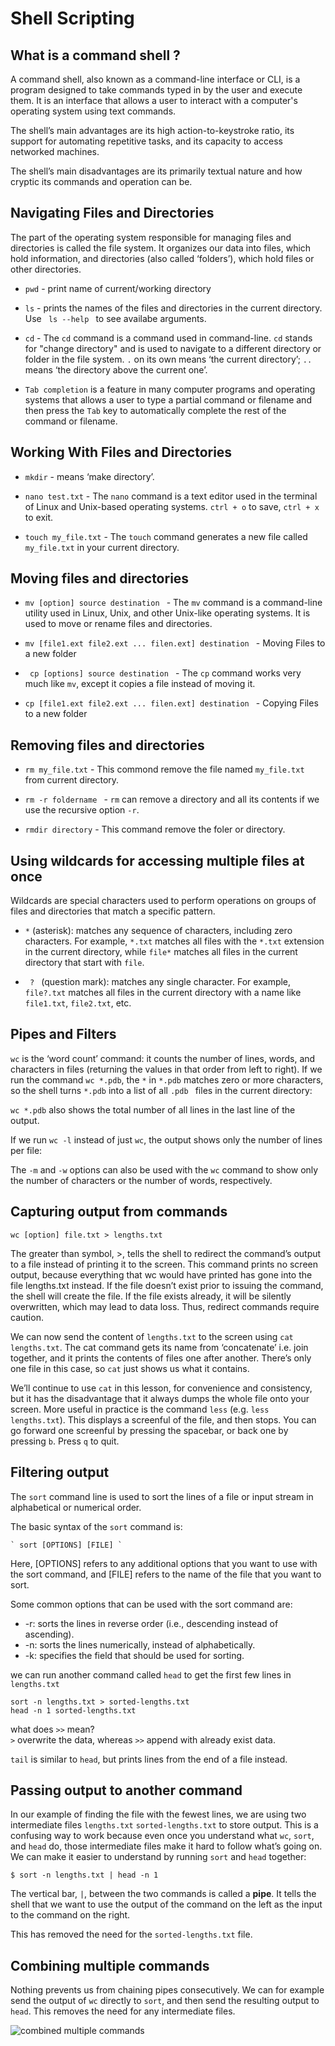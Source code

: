 # Shell Scripting

## What is a command shell ?

A command shell, also known as a command-line interface or CLI, is a program designed to take commands typed in by the user and execute them. It is an interface that allows a user to interact with a computer's operating system using text commands.

The shell’s main advantages are its high action-to-keystroke ratio, its support for automating repetitive tasks, and its capacity to access networked machines.

The shell’s main disadvantages are its primarily textual nature and how cryptic its commands and operation can be.

## Navigating Files and Directories

The part of the operating system responsible for managing files and directories is called the file system. It organizes our data into files, which hold information, and directories (also called ‘folders’), which hold files or other directories.

* ``` pwd ```  - print name of current/working directory
  
* ``` ls ```  - prints the names of the files and directories in the current directory. Use ```  ls --help  ```  to see availabe arguments.

* ``` cd ``` - The ``` cd ``` command is a command used in command-line. ``` cd ``` stands for "change directory" and is used to navigate to a different directory or folder in the file system. ``` . ``` on its own means ‘the current directory’; ``` .. ``` means ‘the directory above the current one’.
* ``` Tab completion ```  is a feature in many computer programs and operating systems that allows a user to type a partial command or filename and then press the ``` Tab ``` key to automatically complete the rest of the command or filename.

## Working With Files and Directories

* ``` mkdir ``` - means ‘make directory’.
  
* ``` nano test.txt ``` - The ``` nano ``` command is a text editor used in the terminal of Linux and Unix-based operating systems. ``` ctrl + o ``` to save, ``` ctrl + x ``` to exit.
  
*  ``` touch my_file.txt ``` - The ``` touch ``` command generates a new file called ``` my_file.txt ``` in your current directory. 
  


## Moving files and directories

* ``` mv [option] source destination  ``` - The ``` mv ``` command is a command-line utility used in Linux, Unix, and other Unix-like operating systems. It is used to move or rename files and directories.
  
* ``` mv [file1.ext file2.ext ... filen.ext] destination  ``` - Moving Files to a new folder
  
* ```  cp [options] source destination  ``` - The ``` cp ``` command works very much like ``` mv ```, except it copies a file instead of moving it. 
  
* ``` cp [file1.ext file2.ext ... filen.ext] destination  ``` - Copying Files to a new folder
  

## Removing files and directories

*  ``` rm my_file.txt ``` - This commond remove the file named ``` my_file.txt ``` from current directory.
  
*  ``` rm -r foldername  ``` - ``` rm ``` can remove a directory and all its contents if we use the recursive option ``` -r ```. 

*  ``` rmdir directory ``` - This command remove the foler or directory.

## Using wildcards for accessing multiple files at once

Wildcards are special characters used to perform operations on groups of files and directories that match a specific pattern.

* ` * ` (asterisk): matches any sequence of characters, including zero characters. For example, ` *.txt ` matches all files with the `*.txt` extension in the current directory, while ` file* ` matches all files in the current directory that start with `file`.

* `  ?  ` (question mark): matches any single character. For example, ` file?.txt ` matches all files in the current directory with a name like ` file1.txt `, ` file2.txt `, etc.


## Pipes and Filters

`wc` is the ‘word count’ command: it counts the number of lines, words, and characters in files (returning the values in that order from left to right). If we run the command ` wc *.pdb `, the `*` in `*.pdb` matches zero or more characters, so the shell turns ` *.pdb ` into a list of all `.pdb ` files in the current directory:

` wc *.pdb ` also shows the total number of all lines in the last line of the output.

If we run ` wc -l ` instead of just ` wc `, the output shows only the number of lines per file:

The ` -m ` and ` -w ` options can also be used with the ` wc ` command to show only the number of characters or the number of words, respectively.

## Capturing output from commands

```
wc [option] file.txt > lengths.txt
```
The greater than symbol, >, tells the shell to redirect the command’s output to a file instead of printing it to the screen. This command prints no screen output, because everything that wc would have printed has gone into the file lengths.txt instead. If the file doesn’t exist prior to issuing the command, the shell will create the file. If the file exists already, it will be silently overwritten, which may lead to data loss. Thus, redirect commands require caution.

We can now send the content of ` lengths.txt ` to the screen using ` cat lengths.txt `. The cat command gets its name from ‘concatenate’ i.e. join together, and it prints the contents of files one after another. There’s only one file in this case, so ` cat ` just shows us what it contains.

We’ll continue to use ` cat ` in this lesson, for convenience and consistency, but it has the disadvantage that it always dumps the whole file onto your screen. More useful in practice is the command ` less ` (e.g. ` less lengths.txt `). This displays a screenful of the file, and then stops. You can go forward one screenful by pressing the spacebar, or back one by pressing ` b `. Press ` q ` to quit.

## Filtering output

The ` sort ` command line is used to sort the lines of a file or input stream in alphabetical or numerical order.

The basic syntax of the `sort` command is: <br>

    ` sort [OPTIONS] [FILE] `

Here, [OPTIONS] refers to any additional options that you want to use with the sort command, and [FILE] refers to the name of the file that you want to sort. 

Some common options that can be used with the sort command are:

* -r: sorts the lines in reverse order (i.e., descending instead of ascending).
* -n: sorts the lines numerically, instead of alphabetically.
* -k: specifies the field that should be used for sorting.

we can run another command called `head` to get the first few lines in `lengths.txt`

``` 
sort -n lengths.txt > sorted-lengths.txt 
head -n 1 sorted-lengths.txt 
```
what does ` >> ` mean? <br>
` > ` overwrite the data, whereas ` >> ` append with already exist data.

 `tail` is similar to ` head `, but prints lines from the end of a file instead.


## Passing output to another command

In our example of finding the file with the fewest lines, we are using two intermediate files `lengths.txt` `sorted-lengths.txt` to store output. This is a confusing way to work because even once you understand what `wc`, `sort`, and `head` do, those intermediate files make it hard to follow what’s going on. We can make it easier to understand by running `sort` and `head` together:
```
$ sort -n lengths.txt | head -n 1
```
The vertical bar, `|`, between the two commands is called a **pipe**. It tells the shell that we want to use the output of the command on the left as the input to the command on the right.

This has removed the need for the `sorted-lengths.txt` file.

## Combining multiple commands

Nothing prevents us from chaining pipes consecutively. We can for example send the output of `wc` directly to `sort`, and then send the resulting output to `head`. This removes the need for any intermediate files.

![combined multiple commands](https://swcarpentry.github.io/shell-novice/fig/redirects-and-pipes.svg)
